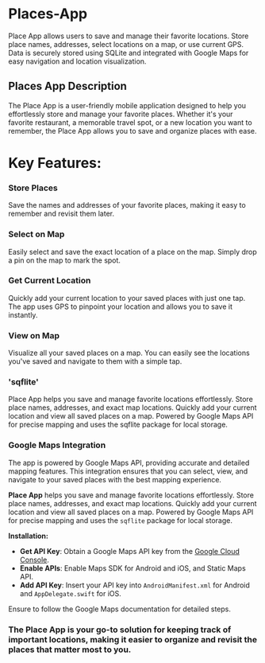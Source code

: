 # Places-App
  Place App allows users to save and manage their favorite locations. Store place names, addresses, select locations on a map, or use current GPS. Data is securely stored using SQLite and integrated with Google Maps for easy navigation and location visualization.


## Places App Description

The Place App is a user-friendly mobile application designed to help you effortlessly store and manage your favorite places. Whether it's your favorite restaurant, a memorable travel spot, or a new location you want to remember, the Place App allows you to save and organize places with ease.


# Key Features:
### Store Places 
Save the names and addresses of your favorite places, making it easy to remember and revisit them later.

### Select on Map 
Easily select and save the exact location of a place on the map. Simply drop a pin on the map to mark the spot.

### Get Current Location
Quickly add your current location to your saved places with just one tap. The app uses GPS to pinpoint your location and allows you to save it instantly.

### View on Map
Visualize all your saved places on a map. You can easily see the locations you've saved and navigate to them with a simple tap.

### 'sqflite'
Place App helps you save and manage favorite locations effortlessly. Store place names, addresses, and exact map locations. Quickly add your current location and view all saved places on a map. Powered by Google Maps API for precise mapping and uses the sqflite package for local storage.

### Google Maps Integration
The app is powered by Google Maps API, providing accurate and detailed mapping features. This integration ensures that you can select, view, and navigate to your saved places with the best mapping experience.

**Place App** helps you save and manage favorite locations effortlessly. Store place names, addresses, and exact map locations. Quickly add your current location and view all saved places on a map. Powered by Google Maps API for precise mapping and uses the `sqflite` package for local storage.

**Installation:**
- **Get API Key**: Obtain a Google Maps API key from the [Google Cloud Console](https://console.cloud.google.com/).
- **Enable APIs**: Enable Maps SDK for Android and iOS, and Static Maps API.
- **Add API Key**: Insert your API key into `AndroidManifest.xml` for Android and `AppDelegate.swift` for iOS. 

Ensure to follow the Google Maps documentation for detailed steps.


### The Place App is your go-to solution for keeping track of important locations, making it easier to organize and revisit the places that matter most to you.
